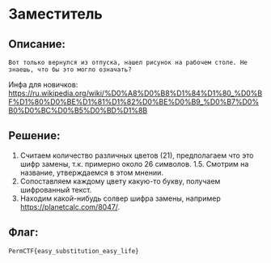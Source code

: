 # Заместитель
## Описание:
`Вот только вернулся из отпуска, нашел рисунок на рабочем столе. Не знаешь, что бы это могло означать?`

Инфа для новичков:
https://ru.wikipedia.org/wiki/%D0%A8%D0%B8%D1%84%D1%80_%D0%BF%D1%80%D0%BE%D1%81%D1%82%D0%BE%D0%B9_%D0%B7%D0%B0%D0%BC%D0%B5%D0%BD%D1%8B

## Решение:
1. Считаем количество различных цветов (21), предполагаем что это шифр замены, т.к. примерно около 26 символов.
1.5. Смотрим на название, утверждаемся в этом мнении.
2. Сопоставляем каждому цвету какую-то букву, получаем шифрованный текст.
3. Находим какой-нибудь солвер шифра замены, например https://planetcalc.com/8047/.
## Флаг:
`PermCTF{easy_substitution_easy_life}`